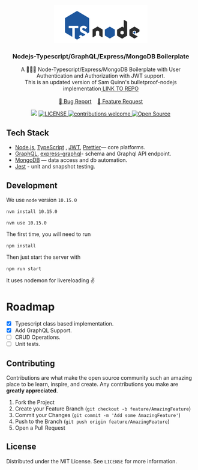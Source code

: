 <!-- PROJECT LOGO -->
<br />
<p align="center">
  <a href="https://github.com/github_username/repo">
    <img src="nodetype.png" alt="Logo" width="250" height="100">
  </a>

  <h3 align="center">Nodejs-Typescript/GraphQL/Express/MongoDB Boilerplate</h3>

  <p align="center">
    A 👨🏻‍💻 Node-Typescript/Express/MongoDB Boilerplate with User Authentication and Authorization with JWT support.<br />
    This is an updated version of Sam Quinn's bulletproof-nodejs implementation<a href="https://github.com/santiq/bulletproof-nodejs"> LINK TO REPO </a>
    <br />
    <br />
    <a href="https://github.com/smithg09/nodejs-typescript-mongo-starter/issues/new?title=Report%20Bug">📝 Bug Report</a> &nbsp;&nbsp;
    <a href="https://github.com/smithg09/nodejs-typescript-mongo-starter/issues/new?title=Feature%20Request">📢 Feature Request</a>
    <br />
  </p>
<p align="center">
  <img src="https://github.com/smithg09/nodejs-typescript-graphql-starter/workflows/CI/badge.svg?branch=master">
<a href="https://github.com/smithg09/nodejs-typescript-mongo-starter/blob/master/LICENSE">
    <img src="https://img.shields.io/github/license/mashape/apistatus.svg" alt="LICENSE">
</a>
<a href="https://github.com/smithg09/nodejs-typescript-mongo-starter/issues">
    <img src="https://img.shields.io/badge/contributions-welcome-brightgreen.svg?style=flat" alt="contributions welcome">
</a>
<a href="#">
    <img src="https://badges.frapsoft.com/os/v1/open-source.svg?v=103" alt="Open Source">
</a>
<!--   ![CI](https://github.com/smithg09/nodejs-typescript-graphql-starter/workflows/CI/badge.svg?branch=master) -->
    
</p>
</p>

## Tech Stack


* [Node.js](https://nodejs.org/en/), [TypeScript](https://www.typescriptlang.org/) , [JWT](https://jwt.io/), [Prettier](https://prettier.io/)— core platforms.
* [GraphQL](https://graphql.org/), [express-graphql](https://github.com/graphql/express-graphql)- schema and Graphql API endpoint.
* [MongoDB](https://www.mongodb.com/) — data access and db automation.
* [Jest](https://jestjs.io/) - unit and snapshot testing.



## Development

We use `node` version `10.15.0`

```
nvm install 10.15.0
```

```
nvm use 10.15.0
```

The first time, you will need to run

```
npm install
```

Then just start the server with

```
npm run start
```
It uses nodemon for livereloading ✌️



# Roadmap
- [x] Typescript class based implementation.
- [x] Add GraphQL Support.
- [ ] CRUD Operations.
- [ ] Unit tests.

<!-- CONTRIBUTING -->
## Contributing

Contributions are what make the open source community such an amazing place to be learn, inspire, and create. Any contributions you make are **greatly appreciated**.

1. Fork the Project
2. Create your Feature Branch (`git checkout -b feature/AmazingFeature`)
3. Commit your Changes (`git commit -m 'Add some AmazingFeature'`)
4. Push to the Branch (`git push origin feature/AmazingFeature`)
5. Open a Pull Request

<!-- LICENSE -->
## License

Distributed under the MIT License. See `LICENSE` for more information.
